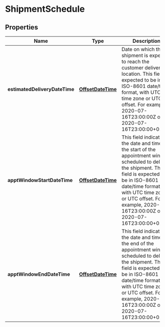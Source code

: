 # ShipmentSchedule

## Properties
Name | Type | Description | Notes
------------ | ------------- | ------------- | -------------
**estimatedDeliveryDateTime** | [**OffsetDateTime**](OffsetDateTime.md) | Date on which the shipment is expected to reach the customer delivery location. This field is expected to be in ISO-8601 date/time format, with UTC time zone or UTC offset. For example, 2020-07-16T23:00:00Z or 2020-07-16T23:00:00+01:00. |  [optional]
**apptWindowStartDateTime** | [**OffsetDateTime**](OffsetDateTime.md) | This field indicates the date and time at the start of the appointment window scheduled to deliver the shipment. This field is expected to be in ISO-8601 date/time format, with UTC time zone or UTC offset. For example, 2020-07-16T23:00:00Z or 2020-07-16T23:00:00+01:00. |  [optional]
**apptWindowEndDateTime** | [**OffsetDateTime**](OffsetDateTime.md) | This field indicates the date and time at the end of the appointment window scheduled to deliver the shipment. This field is expected to be in ISO-8601 date/time format, with UTC time zone or UTC offset. For example, 2020-07-16T23:00:00Z or 2020-07-16T23:00:00+01:00. |  [optional]
